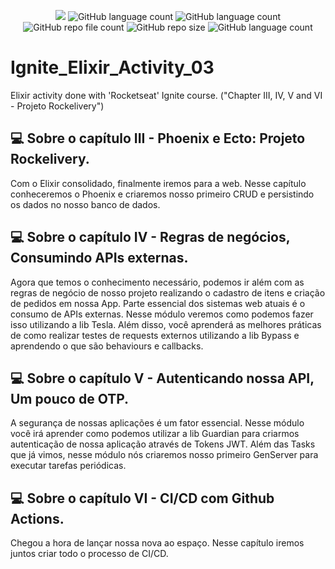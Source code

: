 <p align="center">
  <img src="http://img.shields.io/static/v1?label=STATUS&message=Concluded&color=blue&style=flat"/>
  <img alt="GitHub language count" src="https://img.shields.io/github/languages/count/Rafa-KozAnd/Ignite_Elixir_Activity_03">
  <img alt="GitHub language count" src="https://img.shields.io/github/languages/top/Rafa-KozAnd/Ignite_Elixir_Activity_03">
  <img alt="GitHub repo file count" src="https://img.shields.io/github/directory-file-count/Rafa-KozAnd/Ignite_Elixir_Activity_03">
  <img alt="GitHub repo size" src="https://img.shields.io/github/repo-size/Rafa-KozAnd/Ignite_Elixir_Activity_03">
  <img alt="GitHub language count" src="https://img.shields.io/github/license/Rafa-KozAnd/Ignite_Elixir_Activity_03">
</p>

# Ignite_Elixir_Activity_03

Elixir activity done with 'Rocketseat' Ignite course. ("Chapter III, IV, V and VI - Projeto Rockelivery")

## 💻 Sobre o capítulo III - Phoenix e Ecto: Projeto Rockelivery.

Com o Elixir consolidado, finalmente iremos para a web. Nesse capítulo conheceremos o Phoenix e criaremos nosso primeiro CRUD e persistindo os dados no nosso banco de dados.

## 💻 Sobre o capítulo IV - Regras de negócios, Consumindo APIs externas.

Agora que temos o conhecimento necessário, podemos ir além com as regras de negócio de nosso projeto realizando o cadastro de itens e criação de pedidos em nossa App.
Parte essencial dos sistemas web atuais é o consumo de APIs externas. Nesse módulo veremos como podemos fazer isso utilizando a lib Tesla. Além disso, você aprenderá as melhores práticas de como realizar testes de requests externos utilizando a lib Bypass e aprendendo o que são behaviours e callbacks.

## 💻 Sobre o capítulo V - Autenticando nossa API, Um pouco de OTP.

A segurança de nossas aplicações é um fator essencial. Nesse módulo você irá aprender como podemos utilizar a lib Guardian para criarmos autenticação de nossa aplicação através de Tokens JWT.
Além das Tasks que já vimos, nesse módulo nós criaremos nosso primeiro GenServer para executar tarefas periódicas.

## 💻 Sobre o capítulo VI - CI/CD com Github Actions.

Chegou a hora de lançar nossa nova ao espaço. Nesse capítulo iremos juntos criar todo o processo de CI/CD.
